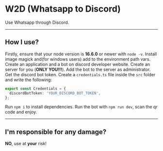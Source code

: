 # W2D (Whatsapp to Discord)

Use Whatsapp through Discord.

---

## How I use?

Firstly, ensure that your node version is **16.6.0** or newer with `node -v`.
Install image magick and(for windows users) add to the environment path vars.
Create an application and a bot on discord developer website.
Create an server for you (**ONLY YOU!!!**).
Add the bot to the server as administrator.
Get the discord bot token.
Create a `credentials.ts` file inside the `src` folder and write the following:
```typescript
export const Credentials = {
  discordBotToken: 'YOUR_DISCORD_BOT_TOKEN',
};
```
Run `npm i` to install dependencies.
Run the bot with `npm run dev`, scan the qr code and enjoy.

---

## I'm responsible for any damage?

**NO**, use at **your** risk!
